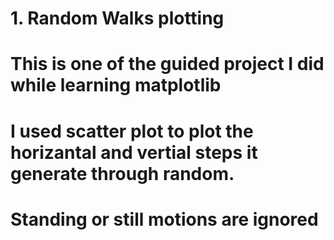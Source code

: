 # 1. Random Walks plotting
# This is one of the guided project I did while learning matplotlib
# I used scatter plot to plot the horizantal and vertial steps it generate through random.
# Standing or still motions are ignored 
